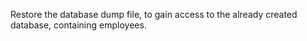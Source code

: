 Restore the database dump file, to gain access to the already created database, containing employees.

